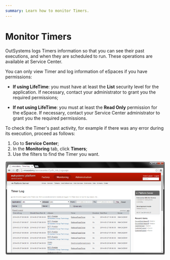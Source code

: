 ```yaml
---
summary: Learn how to monitor Timers.
---
```


# Monitor Timers

OutSystems logs Timers information so that you can see their past executions, and when they are scheduled to run. These operations are available at Service Center.

You can only view Timer and log information of eSpaces if you have permissions:

* **If using LifeTime**: you must have at least the **List** security level for the application. If necessary, contact your administrator to grant you the required permissions;

* **If not using LifeTime**: you must at least the **Read Only** permission for the eSpace. If necessary, contact your Service Center administrator to grant you the required permissions.

To check the Timer's past activity, for example if there was any error during its execution, proceed as follows:

1. Go to **Service Center**;
1. In the **Monitoring** tab, click **Timers**;
1. Use the filters to find the Timer you want.

![](images/timer-monitor-1.png)